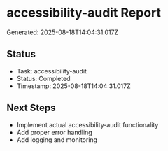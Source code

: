 # accessibility-audit Report

Generated: 2025-08-18T14:04:31.017Z

## Status
- Task: accessibility-audit
- Status: Completed
- Timestamp: 2025-08-18T14:04:31.017Z

## Next Steps
- Implement actual accessibility-audit functionality
- Add proper error handling
- Add logging and monitoring

